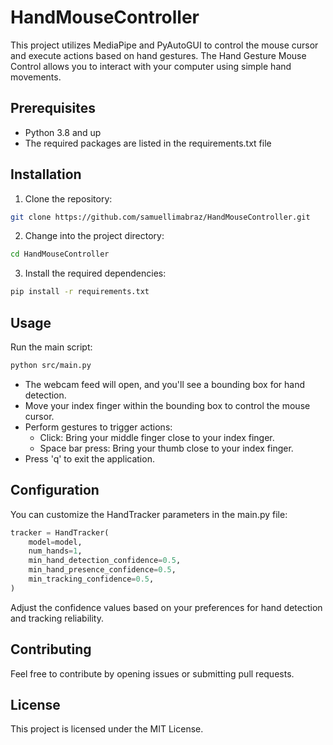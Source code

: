 # HandMouseController
This project utilizes MediaPipe and PyAutoGUI to control the mouse cursor and execute actions based on hand gestures. The Hand Gesture Mouse Control allows you to interact with your computer using simple hand movements.

## Prerequisites
- Python 3.8 and up
- The required packages are listed in the requirements.txt file
  
## Installation
1. Clone the repository:
```bash
git clone https://github.com/samuellimabraz/HandMouseController.git
```
2. Change into the project directory:
```bash
cd HandMouseController
```
3. Install the required dependencies:
```bash
pip install -r requirements.txt
```

## Usage

Run the main script:
```bash
python src/main.py
```

- The webcam feed will open, and you'll see a bounding box for hand detection.
- Move your index finger within the bounding box to control the mouse cursor.
- Perform gestures to trigger actions:
  - Click: Bring your middle finger close to your index finger.
  - Space bar press: Bring your thumb close to your index finger.
- Press 'q' to exit the application.

## Configuration
You can customize the HandTracker parameters in the main.py file:

```python
tracker = HandTracker(
    model=model,
    num_hands=1,
    min_hand_detection_confidence=0.5,
    min_hand_presence_confidence=0.5,
    min_tracking_confidence=0.5,
)
```
Adjust the confidence values based on your preferences for hand detection and tracking reliability.

## Contributing
Feel free to contribute by opening issues or submitting pull requests.

## License
This project is licensed under the MIT License.

